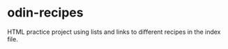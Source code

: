# odin-recipes

HTML practice project using lists and links to different recipes in the index file.
